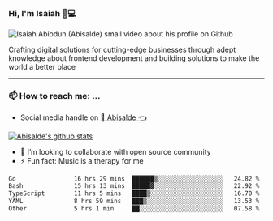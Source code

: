 ### Hi, I'm Isaiah 🌻💻

<img src="https://res.cloudinary.com/abisalde/image/upload/c_scale,h_311,w_816/v1616039512/Abisalde_github.gif" alt="Isaiah Abiodun (Abisalde) small video about his profile on Github">

Crafting digital solutions for cutting-edge businesses through adept knowledge about frontend development and building solutions to make the world a better place
<hr>

### 📫 How to reach me: ...
- Social media handle on <a href="https://twitter.com/abisalde">🔔  Abisalde   👈</a>


[![Abisalde's github stats](https://github-readme-stats.vercel.app/api?username=abisalde)](https://github.com/abisalde/github-readme-stats)

- 👯 I’m looking to collaborate with open source community
- ⚡ Fun fact: Music is a therapy for me


<!--
**abisalde/Abisalde** is a ✨ _special_ ✨ repository because its `README.md` (this file) appears on your GitHub profile.

Here are some ideas to get you started:


- 👯 I’m looking to collaborate with open source community
- 🤔 I’m looking for help with ...
- 💬 Ask me about ...
- 📫 How to reach me: ...
- 😄 Pronouns: ...
- ⚡ Fun fact: ...
-->

<!--START_SECTION:waka-->

```txt
Go                16 hrs 29 mins  ██████▒░░░░░░░░░░░░░░░░░░   24.82 %
Bash              15 hrs 13 mins  █████▓░░░░░░░░░░░░░░░░░░░   22.92 %
TypeScript        11 hrs 5 mins   ████▒░░░░░░░░░░░░░░░░░░░░   16.70 %
YAML              8 hrs 59 mins   ███▒░░░░░░░░░░░░░░░░░░░░░   13.53 %
Other             5 hrs 1 min     ██░░░░░░░░░░░░░░░░░░░░░░░   07.58 %
```

<!--END_SECTION:waka-->

